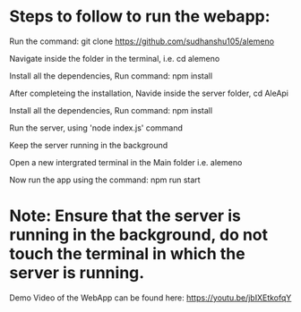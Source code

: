# Steps to follow to run the webapp:

  Run the command: git clone https://github.com/sudhanshu105/alemeno
  
  Navigate inside the folder in the terminal, i.e. cd alemeno
  
  Install all the dependencies, Run command: npm install
  
  After completeing the installation, Navide inside the server folder, cd AleApi
  
  Install all the dependencies, Run command: npm install
  
  Run the server, using 'node index.js' command
  
  Keep the server running in the background
  
  Open a new intergrated terminal in the Main folder i.e. alemeno 
  
  Now run the app using the command: npm run start 

# Note: Ensure that the server is running in the background, do not touch the terminal in which the server is running.

Demo Video of the WebApp can be found here: https://youtu.be/jbIXEtkofqY


